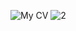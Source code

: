 ![My CV](https://github.com/hossen1907012/hossen1907012/assets/127003890/ae61b86a-05e8-44c8-b89f-b2eef8b325f6)
![2](https://github.com/hossen1907012/hossen1907012/assets/127003890/93081d03-c6a5-4ca4-b960-844029364cc8)
